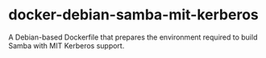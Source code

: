 # docker-debian-samba-mit-kerberos
A Debian-based Dockerfile that prepares the environment required to build Samba with MIT Kerberos support.
